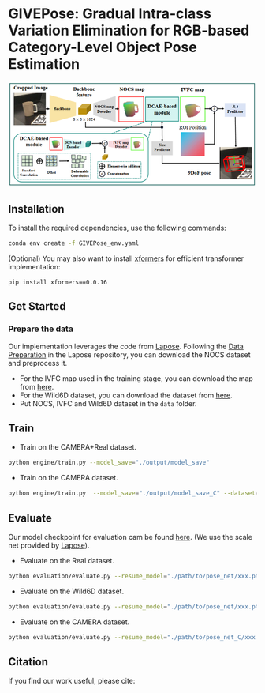 # GIVEPose: Gradual Intra-class Variation Elimination for RGB-based Category-Level Object Pose Estimation

<img src="./tools/pic/overview.png" width="800">

## Installation

To install the required dependencies, use the following commands:

```bash
conda env create -f GIVEPose_env.yaml
```
(Optional) You may also want to install [xformers](https://github.com/facebookresearch/xformers) for efficient transformer implementation:

```
pip install xformers==0.0.16
```

## Get Started

### Prepare the data

Our implementation leverages the code from [Lapose](https://github.com/lolrudy/LaPose). 
Following the [Data Preparation](https://github.com/lolrudy/LaPose?tab=readme-ov-file#data-preparation) in the Lapose repository, 
you can download the NOCS dataset and preprocess it.
* For the IVFC map used in the training stage, you can download the map from [here](https://drive.google.com/file/d/1q4zqJWqYKv0zJJY_lK_3YZzY0X-9xJ1Z/view?usp=sharing).
* For the Wild6D dataset, you can download the dataset from [here](https://github.com/OasisYang/Wild6D).
* Put NOCS, IVFC and Wild6D dataset in the `data` folder.

## Train

* Train on the CAMERA+Real dataset.

```bash
python engine/train.py --model_save="./output/model_save"
```

* Train on the CAMERA dataset.

```bash
python engine/train.py  --model_save="./output/model_save_C" --dataset=CAMERA
```

## Evaluate
Our model checkpoint for evaluation cam be found [here](). (We use the scale net provided by [Lapose](https://github.com/lolrudy/LaPose?tab=readme-ov-file#evaluate)).

* Evaluate on the Real dataset. 

```bash
python evaluation/evaluate.py --resume_model="./path/to/pose_net/xxx.pth" --dataset=Real --use_scale_net --sn_path='./path/to/scale_net/xxx.pth'
```

* Evaluate on the Wild6D dataset. 

```bash
python evaluation/evaluate.py --resume_model="./path/to/pose_net/xxx.pth" --dataset=wild6d --use_scale_net --sn_path='./path/to/scale_net/xxx.pth'
```

* Evaluate on the CAMERA dataset.

```bash
python evaluation/evaluate.py --resume_model="./path/to/pose_net_C/xxx.pth" --dataset=CAMERA --use_scale_net --sn_path='./path/to/scale_net_C/xxx.pth'
```

## Citation

If you find our work useful, please cite:
